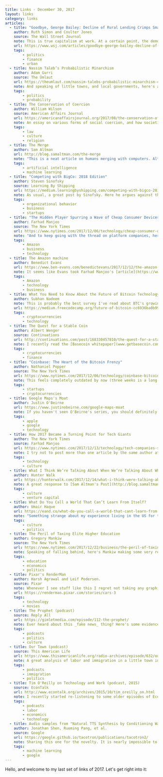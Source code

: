 ```yaml
---
title: Links - December 30, 2017
layout: links
category: links
articles:
  - title: "Goodbye, George Bailey: Decline of Rural Lending Crimps Small-Town Business"
    author: Ruth Simon and Coulter Jones
    source: The Wall Street Journal
    note: This is true capitalism at work. At a certain point, the demographics and economics of small towns make it impossible for private businesses to survive. This is why we have governments! Certain human processes are just not profitable, no matter how necessary they are, and we ask the government to step in and do the work to align those incentives, or to put up its own offices instead. A relevant example of this is [USPS](https://www.washingtonpost.com/news/the-switch/wp/2017/12/29/trump-calls-for-u-s-postal-service-to-raise-amazons-shipping-rates) which is not meant to be a profitable business, but a useful service. Capital flowing out of these towns is inevitable - it is up to local governments to figure out how to provide the necessary services for its people. If that means these little towns should not exist, so be it.
    url: https://www.wsj.com/articles/goodbye-george-bailey-decline-of-rural-lending-crimps-small-town-business-1514219515
    tags:
        - politics
        - finance
        - urban
  - title: Nassim Taleb’s Probabilistic Minarchism
    author: Adam Gurri
    source: The Ümlaut
    url: https://theumlaut.com/nassim-talebs-probabilistic-minarchism-c4d3fad683b6
    note: And speaking of little towns, and local governments, here's a piece on Taleb and his views on what governments should and should not do. Essentially, he advocates for small units of governemnt spurring from bottom up local knowledge. His quintessential example of this seems to be the [Swiss canton](https://books.google.com/books?id=QGaMDQAAQBAJ&pg=PA87&dq=swiss+cantons+taleb&hl=en&sa=X&ved=0ahUKEwjcqLKuqbPYAhXCh1QKHRQcDvYQ6AEILjAB#v=onepage&q=swiss%20cantons&f=false) system. Having just read Jane Jacobs' [amazing book on city building](https://en.wikipedia.org/wiki/The_Death_and_Life_of_Great_American_Cities), I have to say I am starting to like these bottom up approaches more and more.
    tags:
        - politics
        - probability
  - title: The Conservation of Coercion
    author: William Wilson
    source: American Affairs Journal
    url: https://americanaffairsjournal.org/2017/08/the-conservation-of-coercion/
    note: An essay on various forms of social coercion, and how societies with different levels of trust deal with civil issues. Specifically, Wilson discusses how certain societies decrease the required level of trust between individuals on their day to day life, and how this leads to trade-offs between state coercion and social coercion instead of an increase in liberty. I find the topic fascinating, and welcome any and all suggestions on what else I should read about it.
    tags:
        - law
        - culture
        - religion
  - title: The Merge
    author: Sam Altman
    url: http://blog.samaltman.com/the-merge
    note: "This is a neat article on humans merging with computers. Altman's take is that this has already started happening (our phones are an extension of ourselves), and the trend is accelerating (double exponential of improving hardware and more people doing AI research). It reminded me of Minsky: \"The serious problems come from having little experience with machines of such complexity that we are not yet prepared to think effectively about them.\" But we've been augmenting ourselves for a long time. There's a striking scene in The Name of The Rose where William explains the use for eye-glasses to other incredulous monks. The glasses quickly become a central object in the story. We've been augmenting our bodies with technology for centuries."
    tags:
        - artificial intelligence
        - machine learning
  - title: "Competing with BigCo: 2018 Edition"
    author: Steven Sinofsky
    source: Learning By Shipping
    url: https://medium.learningbyshipping.com/competing-with-bigco-2018-edition-6f475b7be86d
    note: As usual, a great post by Sinofsky. Here he argues against the "end of history" idea that you can't compete against the big platform companies. His piece focuses on Google, Apple, Amazon, Microsoft, and (perhaps strangely) Adobe, tearing apart each company's business model and finding the opportunities a newcomer could leverage against them. Everyone's read [the book](https://www.amazon.com/Innovators-Dilemma-Revolutionary-Change-Business/dp/0062060244), and executives at these companies know how to defend against one's own incentives benefitting newcomers, but there are still cracks for startups to get through.
    tags:
        - organizational behavior
        - business
        - startups
  - title: "The Hidden Player Spurring a Wave of Cheap Consumer Devices: Amazon"
    author: Farhad Manjoo
    source: The New York Times
    url: https://www.nytimes.com/2017/12/06/technology/cheap-consumer-devices-amazon.html
    note: "And to keep going with the thread on platform companies, here's one on Amazon enabling lots of new products to come to life. The whole thing is worth reading, but the last paragraph in the article was extremely sharp: \"There is this erosion of what it means to be a traditional consumer product brand,\" Mr. Wingo said. \"In a way, Amazon is providing all this information that replaces what you’d normally get from a brand, like reputation and trust. Amazon is becoming something like the umbrella brand, the only brand that matters.\" Amazing."
    tags:
        - Amazon
        - business
        - technology
  - title: The Amazon machine
    author: Benedict Evans
    url: https://www.ben-evans.com/benedictevans/2017/12/12/the-amazon-machine
    note: It seems like Evans took Farhad Manjoo's [article](https://www.nytimes.com/2017/12/06/technology/cheap-consumer-devices-amazon.html) (the one right above this) and ran with it, taking it an extra few steps. Two pizza teams, and shipping the org chart are not new - I thought the new insight was Evans' third consequence "those atomised teams don’t actually need to work for Amazon." which totally resonates with Manjoo's argument.
    tags:
        - Amazon
        - technology
        - business
  - title: What You Need to Know About the Future of Bitcoin Technology
    author: Subhan Nadeem
    note: This is probably the best survey I've read about BTC's growing pains and the tech being developed to solve them. It doesn't dive too deep, but will expose you to a bunch of ideas, from the Lightning Network to MimbleWimble (yes that's a thing). I'm only bullish on crypto long term because I know the community is working hard to build solutions to these problems, even if vanilla BTC is not the one to succeed.
    url: https://medium.freecodecamp.org/future-of-bitcoin-cc6936ba0b99
    tags:
        - cryptocurrencies
        - technology
  - title: The Quest for a Stable Coin
    author: Albert Wenger
    source: Continuations
    url: http://continuations.com/post/168330457810/the-quest-for-a-stable-coin
    note: I recently read the [Basecoin whitepaper](www.getbasecoin.com) which is intriguing, even if a bit too utopic. Having a currency that is pegged somehow to the values in the real economy is a must if we want to transition into a non-fiat world. Paying rent, receiving a salary, or buying bread and eggs with something as volatile as BTC is a non-starter, and one of the tough problems to be solved in the space.
    tags:
        - cryptocurrencies
        - finance
  - title: "Coinbase: The Heart of the Bitcoin Frenzy"
    author: Nathaniel Popper
    source: The New York Times
    url: https://www.nytimes.com/2017/12/06/technology/coinbase-bitcoin.html
    note: This feels completely outdated by now (three weeks is a long time in the cryptocurrency world!) but I decided to share it anyway. Scaling a company is hard. Scaling a company at the pace that Coinbase is doing it seems impossible. They will hiccup along for a while, but having even a tiny glimpse of how things work on the inside is quite interesting.
    tags:
        - startups
        - cryptocurrencies
  - title: Google Maps's Moat
    author: Justin O'Beirne
    url: https://www.justinobeirne.com/google-maps-moat
    note: If you haven't seen O'Beirne's series, you should definitely click through. The first couple of posts he did on the topic came out while I was working in Maps, and honestly some of his points were disheartening. What Google is doing with their geo data is just amazing.
    tags:
        - apple
        - google
        - technology
  - title: How 2017 Became a Turning Point for Tech Giants
    author: The New York Times
    source: Farhad Manjoo
    url: https://www.nytimes.com/2017/12/13/technology/tech-companies-social-responsibility.html
    note: I try not to post more than one article by the same author at a given time, but this one was too good to pass up. Ties nicely with other posts about technology and society I've been sharing over the past few months. I'm looking forward to what scandals the tech sector will give us in 2018.
    tags:
        - technology
        - culture
  - title: What I Think We’re Talking About When We’re Talking About What We Can’t Talk About
    author: Hunter Walk
    url: https://hunterwalk.com/2017/12/14/what-i-think-were-talking-about-when-were-talking-about-what-we-cant-talk-about/
    note: A great response to [Sam Altman's Post](http://blog.samaltman.com/e-pur-si-muove). I don't buy that SF is not an open minded place.
    tags:
        - culture
        - venture capital
  - title: What Do You Call a World That Can’t Learn From Itself?
    author: Umair Haque
    url: https://eand.co/what-do-you-call-a-world-that-cant-learn-from-itself-58ae28cefd23
    note: "Something strange about my experience living in the US for the past ~7 years is that the average person I meet in the US (who is FAR from the average US citizen in most respects) is convinced that the US is great, if not the best, in nearly every field. While I don't necessarily agree with some of the arguments and examples given here, I definitely agree with the overall sentiment: people in the US have a misplaced superiority complex, and if things keep going in the direction they're going, they're only going to fall further behind."
    tags:
        - culture
        - politics
  - title: The Peril of Taxing Elite Higher Education
    author: Gregory Mankiw
    source: The New York Times
    url: https://www.nytimes.com/2017/12/22/business/the-peril-of-taxing-elite-higher-education.html
    note: Speaking of falling behind, here's Mankiw making some very reasonable arguments for things that we should not be arguing. The higher education system in this country might need some reform, especially on its financing and in the administrative arms race it has triggered in the last couple of decades, but the tax scheme critiqued by Mankiw here is definitely not a solution. Disincentivizing people from going to college is not necessarily a bad idea - we might be subsidizing too much education in some areas - but if that is the goal, there are more direct ways to address it than through taxing endownments.
    tags:
        - education
        - economics
        - politics
  - title: Pixar's RenderMan
    author: Harsh Agrawal and Leif Pedersen.
    source: Pixar
    note: Whenever I see stuff like this I regret not taking any graphics courses at school. Modeling reality is very hard. I remember a few years ago learning about how Pixar did hair simulation and finding it fascinating. The Incredibles was one of the first ones in which they seriously took on the physics of moving hair, and then went all out with their physics engine for Brave. In this article they discuss surface modeling, and a new technique they're using to speed up rendering.
    url: https://renderman.pixar.com/stories/cars-3
    tags:
        - technology
        - movies
  - title: The Prophet (podcast)
    source: Reply All
    url: https://gimletmedia.com/episode/112-the-prophet/
    note: Ever heard about this _fake news_ thing? Here's some evidence that, at least in Mexico, it goes deeper than you'd think. I wouldn't be surprised if the exact same thing is happening in the US right now.
    tags:
        - podcasts
        - politics
        - culture
  - title: Our Town (podcast)
    source: This American Life
    url: https://www.thisamericanlife.org/radio-archives/episode/632/our-town-part-one
    note: A great analysis of labor and immigration in a little town in Alabama during the 90s, including interviews with locals, and research by several economists, who together make very solid arguments for immigration. The real issues are xenophobia and complacency. Don't miss [part two](https://www.thisamericanlife.org/radio-archives/episode/633/our-town-part-two).
    tags:
        - podcasts
        - immigration
        - politics
  - title: Tim O'Reilly on Technology and Work (podcast, 2015)
    source: EconTalk
    url: http://www.econtalk.org/archives/2015/10/tim_oreilly_on.html
    note: I recently started re-listening to some older episodes of EconTalk, trying to see whether the talking points have changed in the past couple of years. The episode focuses on labor economics, and O'Reilly makes a few good points about changes in how we view labor and reputation today, and how that is changing. Listening to this again made me bump up his book a couple of spots for my to-do in 2018.
    tags:
        - podcasts
        - labor
        - economics
        - technology
  - title: Audio samples from "Natural TTS Synthesis by Conditioning WaveNet on Mel Spectrogram Predictions"
    author: Jonathan Shen, Ruoming Pang, et al.
    source: Google
    url: https://google.github.io/tacotron/publications/tacotron2/
    note: Sharing this one for the novelty. It is nearly impossible to tell which one is a human and which one is a machine, which is mind boggling.
    tags:
        - machine learning
        - google
---
```


Hello, and welcome to my last set of links of 2017. Let's get right into it: